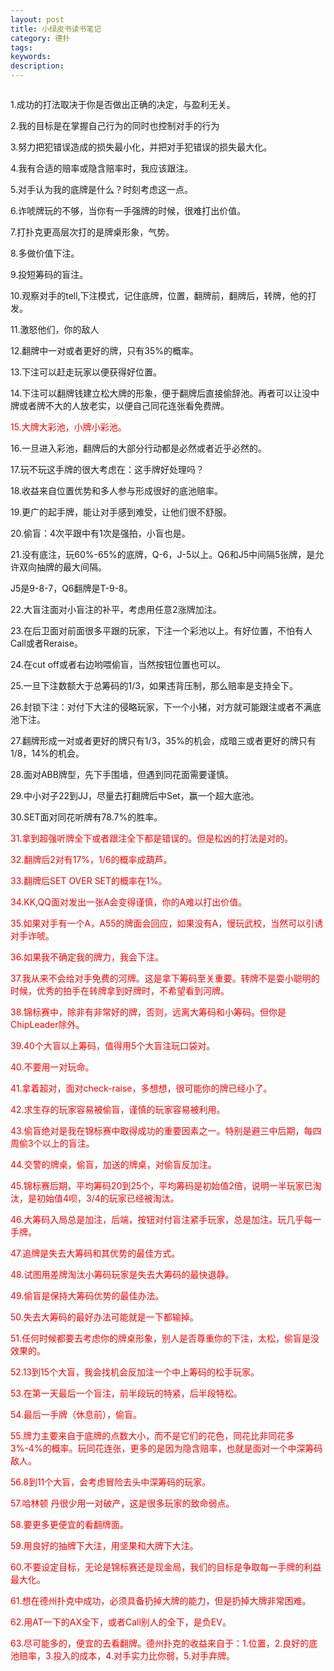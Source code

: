 ```yaml
---
layout: post
title: 小绿皮书读书笔记
category: 德扑
tags: 
keywords: 
description: 
---
```



<img src="http://7xtttt.com1.z0.glb.clouddn.com/Little-Green-Book-Note.jpg" alt="" /></a>


1.成功的打法取决于你是否做出正确的决定，与盈利无关。

2.我的目标是在掌握自己行为的同时也控制对手的行为

3.努力把犯错误造成的损失最小化，并把对手犯错误的损失最大化。

4.我有合适的赔率或隐含赔率时，我应该跟注。

5.对手认为我的底牌是什么？时刻考虑这一点。

6.诈唬牌玩的不够，当你有一手强牌的时候，很难打出价值。

7.打扑克更高层次打的是牌桌形象，气势。

8.多做价值下注。

9.投短筹码的盲注。

10.观察对手的tell,下注模式，记住底牌，位置，翻牌前，翻牌后，转牌，他的打发。

11.激怒他们，你的敌人

12.翻牌中一对或者更好的牌，只有35%的概率。

13.下注可以赶走玩家以便获得好位置。

14.下注可以翻牌钱建立松大牌的形象，便于翻牌后直接偷辞池。再者可以让没中牌或者牌不大的人放老实，以便自己同花连张看免费牌。

<font color='red'>15.大牌大彩池，小牌小彩池。</font>

16.一旦进入彩池，翻牌后的大部分行动都是必然或者近乎必然的。

17.玩不玩这手牌的很大考虑在：这手牌好处理吗？

18.收益来自位置优势和多人参与形成很好的底池赔率。

19.更广的起手牌，能让对手感到难受，让他们很不舒服。

20.偷盲：4次平跟中有1次是强拍，小盲也是。

21.没有底注，玩60%-65%的底牌，Q-6，J-5以上。Q6和J5中间隔5张牌，是允许双向抽牌的最大间隔。

J5是9-8-7，Q6翻牌是T-9-8。

22.大盲注面对小盲注的补平，考虑用任意2涨牌加注。

23.在后卫面对前面很多平跟的玩家，下注一个彩池以上。有好位置，不怕有人Call或者Reraise。

24.在cut off或者右边哟喂偷盲，当然按钮位置也可以。

25.一旦下注数额大于总筹码的1/3，如果违背压制，那么赔率是支持全下。

26.封锁下注：对付下大注的侵略玩家，下一个小猪，对方就可能跟注或者不满底池下注。

27.翻牌形成一对或者更好的牌只有1/3，35%的机会，成暗三或者更好的牌只有1/8，14%的机会。

28.面对ABB牌型，先下手围墙，但遇到同花面需要谨慎。

29.中小对子22到JJ，尽量去打翻牌后中Set，赢一个超大底池。

30.SET面对同花听牌有78.7%的胜率。

<font color='red'>31.拿到超强听牌全下或者跟注全下都是错误的。但是松凶的打法是对的。<font>

32.翻牌后2对有17%，1/6的概率成葫芦。

33.翻牌后SET OVER SET的概率在1%。

34.KK,QQ面对发出一张A会变得谨慎，你的A难以打出价值。

35.如果对手有一个A，A55的牌面会回应，如果没有A，慢玩武校，当然可以引诱对手诈唬。

36.如果我不确定我的牌力，我会下注。

37.我从来不会给对手免费的河牌。这是拿下筹码至关重要。转牌不是耍小聪明的时候，优秀的拍手在转牌拿到好牌时，不希望看到河牌。

38.锦标赛中，除非有非常好的牌，否则，远离大筹码和小筹码。但你是ChipLeader除外。

39.40个大盲以上筹码，值得用5个大盲注玩口袋对。

40.不要用一对玩命。

41.拿着超对，面对check-raise，多想想，很可能你的牌已经小了。

42.求生存的玩家容易被偷盲，谨慎的玩家容易被利用。

43.偷盲绝对是我在锦标赛中取得成功的重要因素之一。特别是避三中后期，每四周偷3个以上的盲注。

44.交警的牌桌，偷盲，加送的牌桌，对偷盲反加注。

45.锦标赛后期，平均筹码20到25个，平均筹码是初始值2倍，说明一半玩家已淘汰，是初始值4呗，3/4的玩家已经被淘汰。

46.大筹码入局总是加注，后端，按钮对付盲注紧手玩家，总是加注。玩几乎每一手牌。

47.追牌是失去大筹码和其优势的最佳方式。

48.试图用差牌淘汰小筹码玩家是失去大筹码的最快退静。

49.偷盲是保持大筹码优势的最佳办法。

50.失去大筹码的最好办法可能就是一下都输掉。

51.任何时候都要去考虑你的牌桌形象，别人是否尊重你的下注，太松，偷盲是没效果的。

52.13到15个大盲，我会找机会反加注一个中上筹码的松手玩家。

53.在第一天最后一个盲注，前半段玩的特紧，后半段特松。

54.最后一手牌（休息前），偷盲。

55.牌力主要来自于底牌的点数大小，而不是它们的花色，同花比非同花多3%-4%的概率。玩同花连张，更多的是因为隐含赔率，也就是面对一个中深筹码敌人。

56.8到11个大盲，会考虑冒险去头中深筹码的玩家。

57.哈林顿 丹很少用一对破产，这是很多玩家的致命弱点。

58.要更多更便宜的看翻牌面。

59.用良好的抽牌下大注，用坚果和大牌下大注。

60.不要设定目标，无论是锦标赛还是现金局，我们的目标是争取每一手牌的利益最大化。

61.想在德州扑克中成功，必须具备扔掉大牌的能力，但是扔掉大牌非常困难。

62.用AT一下的AX全下，或者Call别人的全下，是负EV。

<font color='red'>63.尽可能多的，便宜的去看翻牌。德州扑克的收益来自于：1.位置，2.良好的底池赔率，3.投入的成本，4.对手实力比你弱，5.对手弃牌。</font >




















